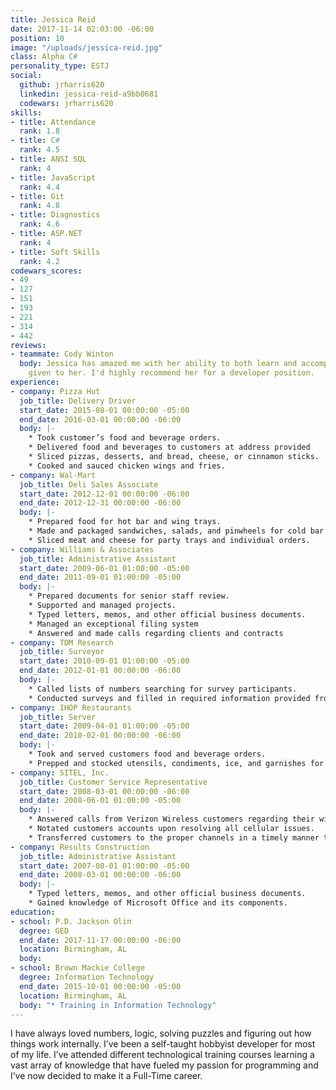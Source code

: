 ```yaml
---
title: Jessica Reid
date: 2017-11-14 02:03:00 -06:00
position: 10
image: "/uploads/jessica-reid.jpg"
class: Alpha C#
personality_type: ESTJ
social:
  github: jrharris620
  linkedin: jessica-reid-a9bb0681
  codewars: jrharris620
skills:
- title: Attendance
  rank: 1.8
- title: C#
  rank: 4.5
- title: ANSI SQL
  rank: 4
- title: JavaScript
  rank: 4.4
- title: Git
  rank: 4.8
- title: Diagnostics
  rank: 4.6
- title: ASP.NET
  rank: 4
- title: Soft Skills
  rank: 4.2
codewars_scores:
- 49
- 127
- 151
- 193
- 221
- 314
- 442
reviews:
- teammate: Cody Winton
  body: Jessica has amazed me with her ability to both learn and accomplish any task
    given to her. I'd highly recommend her for a developer position.
experience:
- company: Pizza​ ​Hut
  job_title: Delivery​ ​Driver
  start_date: 2015-08-01 00:00:00 -05:00
  end_date: 2016-03-01 00:00:00 -06:00
  body: |-
    * Took customer’s food and beverage orders.
    * Delivered food and beverages to customers at address provided
    * Sliced pizzas, desserts, and bread, cheese, or cinnamon sticks.
    * Cooked and sauced chicken wings and fries.
- company: Wal-Mart
  job_title: Deli​ ​Sales​ ​Associate
  start_date: 2012-12-01 00:00:00 -06:00
  end_date: 2012-12-31 00:00:00 -06:00
  body: |-
    * Prepared food for hot bar and wing trays.
    * Made and packaged sandwiches, salads, and pinwheels for cold bar and sandwich trays.
    * Sliced meat and cheese for party trays and individual orders.
- company: Williams​ ​&​ ​Associates​
  job_title: Administrative Assistant
  start_date: 2009-06-01 01:00:00 -05:00
  end_date: 2011-09-01 01:00:00 -05:00
  body: |-
    * Prepared documents for senior staff review.
    * Supported and managed projects.
    * Typed letters, memos, and other official business documents.
    * Managed an exceptional filing system
    * Answered and made calls regarding clients and contracts
- company: TDM​ ​Research​
  job_title: Surveyor
  start_date: 2010-09-01 01:00:00 -05:00
  end_date: 2012-01-01 00:00:00 -06:00
  body: |-
    * Called lists of numbers searching for survey participants.
    * Conducted surveys and filled in required information provided from various participants.
- company: IHOP​ ​Restaurants​
  job_title: Server
  start_date: 2009-04-01 01:00:00 -05:00
  end_date: 2010-02-01 00:00:00 -06:00
  body: |-
    * Took and served customers food and beverage orders.
    * Prepped and stocked utensils, condiments, ice, and garnishes for next shift.
- company: SITEL,​ ​Inc.​
  job_title: Customer Service Representative
  start_date: 2008-03-01 00:00:00 -06:00
  end_date: 2008-06-01 01:00:00 -05:00
  body: |-
    * Answered calls from Verizon Wireless customers regarding their wireless devices.
    * Notated customers accounts upon resolving all cellular issues.
    * Transferred customers to the proper channels in a timely manner to help resolve the cellular they are calling about.
- company: Results​ ​Construction​
  job_title: Administrative Assistant
  start_date: 2007-08-01 01:00:00 -05:00
  end_date: 2008-03-01 00:00:00 -06:00
  body: |-
    * Typed letters, memos, and other official business documents.
    * Gained knowledge of Microsoft Office and its components.
education:
- school: P.D.​ ​Jackson​ ​Olin​
  degree: GED
  end_date: 2017-11-17 00:00:00 -06:00
  location: Birmingham, AL
  body: 
- school: Brown Mackie College
  degree: Information Technology
  end_date: 2015-10-01 00:00:00 -05:00
  location: Birmingham, AL
  body: "* Training in Information Technology"
---
```


I have always loved numbers, logic, solving puzzles and figuring out how things work internally. I’ve been a self-taught hobbyist developer for most of my life. I’ve attended different technological training courses learning a vast array of knowledge that have fueled my passion for programming and I’ve now decided to make it a Full-Time career.